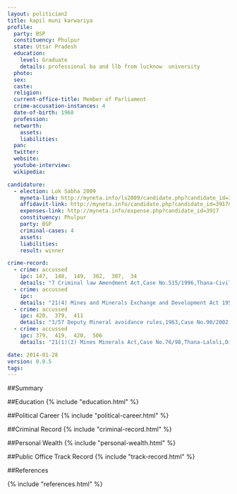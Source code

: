 ```yaml
---
layout: politician2
title: kapil muni karwariya
profile: 
  party: BSP
  constituency: Phulpur
  state: Uttar Pradesh
  education: 
    level: Graduate
    details: professional ba and llb from lucknow  university
  photo: 
  sex: 
  caste: 
  religion: 
  current-office-title: Member of Parliament
  crime-accusation-instances: 4
  date-of-birth: 1968
  profession: 
  networth: 
    assets: 
    liabilities: 
  pan: 
  twitter: 
  website: 
  youtube-interview: 
  wikipedia: 

candidature: 
  - election: Lok Sabha 2009
    myneta-link: http://myneta.info/ls2009/candidate.php?candidate_id=3917
    affidavit-link: http://myneta.info/candidate.php?candidate_id=3917&scan=original
    expenses-link: http://myneta.info/expense.php?candidate_id=3917
    constituency: Phulpur 
    party: BSP
    criminal-cases: 4
    assets: 
    liabilities: 
    result: winner 

crime-record: 
  - crime: accussed
    ipc: 147,  148,  149,  302,  307,  34
    details: "7 Criminal law Amendment Act,Case No.515/1996,Thana-Civil Line,Allahabad,Special Main Magistrate,Allahabad,Date-27/01/2004" 
  - crime: accussed
    ipc: 
    details: "21(4) Mines and Minerals Exchange and Development Act 1957,Case No.85/2002,Thana-Pashchim Sharira,District-Kaushambi,Judicial Magistrate,Kaushambi,Date-12/08/2002" 
  - crime: accussed
    ipc: 420,  379,  411
    details: "3/57 Deputy Mineral avoidance rules,1963,Case No.90/2002,Thana-Pashchim Sharira,District-Kaushambi,A.C.J.M.-First,Fatehpur,Date-19/08/2002" 
  - crime: accussed
    ipc: 379,  419,  420,  506
    details: "21(1)(2) Mines Minerals Act,Case No.76/98,Thana-Laloli,District-Fatehpur,A.C.J.M.-First-Fatehpur,Date-06/07/98" 

date: 2014-01-28
version: 0.0.5
tags: 
---
```

##Summary


##Education
{% include "education.html" %}


##Political Career
{% include "political-career.html" %}


##Criminal Record
{% include "criminal-record.html" %}


##Personal Wealth
{% include "personal-wealth.html" %}


##Public Office Track Record
{% include "track-record.html" %}


##References


{% include "references.html" %}
